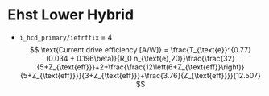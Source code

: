 # Ehst Lower Hybrid
- `i_hcd_primary/iefrffix` = 4
$$
\text{Current drive efficiency [A/W]} = \frac{T_{\text{e}}^{0.77} (0.034 + 0.196\beta)}{R_0 n_{\text{e},20}}\frac{\frac{32}{5+Z_{\text{eff}}}+2+\frac{\frac{12\left(6+Z_{\text{eff}}\right)}{5+Z_{\text{eff}}}}{3+Z_{\text{eff}}}+\frac{3.76}{Z_{\text{eff}}}}{12.507}
$$ 

